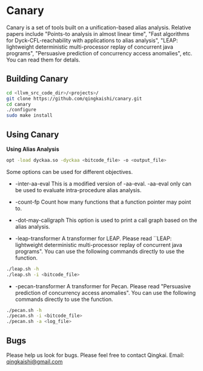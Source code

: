 Canary
======

Canary is a set of tools built on a unification-based alias analysis.
Relative papers include "Points-to analysis in almost linear time", 
"Fast algorithms for Dyck-CFL-reachability with applications to alias 
analysis", "LEAP: lightweight deterministic multi-processor replay of 
concurrent java programs", "Persuasive prediction of concurrency 
access anomalies", etc. You can read them for detals.



Building Canary
------

```bash
cd <llvm_src_code_dir>/<projects>/
git clone https://github.com/qingkaishi/canary.git
cd canary
./configure
sudo make install
```


Using Canary
------

**Using Alias Analysis**

```bash
opt -load dyckaa.so -dyckaa <bitcode_file> -o <output_file>
```

Some options can be used for different objectives.

* -inter-aa-eval
This is a modified version of -aa-eval. -aa-eval only can be used to evaluate 
intra-procedure alias analysis. 

* -count-fp
Count how many functions that a function pointer may point to.

* -dot-may-callgraph
This option is used to print a call graph based on the alias analysis.

* -leap-transformer
A transformer for LEAP. Please read ``LEAP: lightweight deterministic 
multi-processor replay of concurrent java programs". You can use the following 
commands directly to use the function.

```bash
./leap.sh -h
./leap.sh -i <bitcode_file>
```

* -pecan-transformer
A transformer for Pecan. Please read "Persuasive prediction of concurrency 
access anomalies". You can use the following commands directly to use the 
function.

```bash
./pecan.sh -h
./pecan.sh -i <bitcode_file>
./pecan.sh -a <log_file>
```


Bugs
------

Please help us look for bugs. Please feel free to contact Qingkai.
Email: qingkaishi@gmail.com


